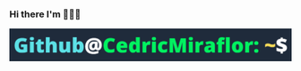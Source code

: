 ### Hi there I'm 👋👋👋

![alt text](https://github.com/CMMiraflor/CMMiraflor/blob/master/banner.png)



